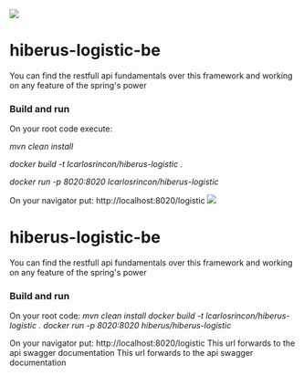 ![](https://nonstoplearningbydoing.files.wordpress.com/2016/12/spring-boot-docker1.png?w=200)
# hiberus-logistic-be
You can find the restfull api fundamentals over this framework and working on any feature of the spring's power
### Build and run
On your root code execute:

*mvn clean install*

*docker build -t lcarlosrincon/hiberus-logistic .*

*docker run -p 8020:8020 lcarlosrincon/hiberus-logistic*

On your navigator put: http://localhost:8020/logistic
![](https://nonstoplearningbydoing.files.wordpress.com/2016/12/spring-boot-docker1.png?w=200)
# hiberus-logistic-be
You can find the restfull api fundamentals over this framework and working on any feature of the spring's power
### Build and run
On your root code:
*mvn clean install*
*docker build -t lcarlosrincon/hiberus-logistic .*
*docker run -p 8020:8020 hiberus/hiberus-logistic*

On your navigator put: http://localhost:8020/logistic
This url forwards to the api swagger documentation
This url forwards to the api swagger documentation